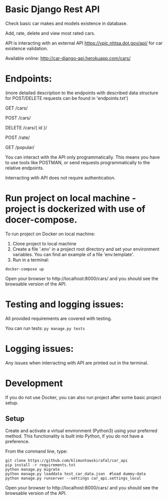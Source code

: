 # Basic Django Rest API
Check basic car makes and models existence in database. 

Add, rate, delete and view most rated cars.

API is interacting with an external API https://vpic.nhtsa.dot.gov/api/ for car existence validation.

Available online: http://car-django-api.herokuapp.com/cars/

# Endpoints: 
(more detailed description to the endpoints with described data structure for POST/DELETE requests can be found in 'endpoints.txt')

GET /cars/

POST /cars/

DELETE /cars/{ id }/

POST /rate/

  GET /popular/

You can interact with the API only programmatically. This means you have to use tools like POSTMAN, or send requests programmatically to the relative endpoints.

Interracting with API does not require authentication.

# Run project on local machine - project is dockerized with use of docer-compose.

To run project on Docker on local machine: 

1. Clone project to local machine
2. Create a file '.env' in a project root directory and set your environment variables. 
You can find an example of a file 'env.template'.
3. Run in a terminal:
```
docker-compose up
```

Open your browser to http://localhost:8000/cars/ and you should see the browsable version of the API.

# Testing and logging issues:

All provided requirements are covered with testing. 

You can run tests:
```py manage.py tests```

# Logging issues:

Any issues when interracting with API are printed out in the terminal.

# Development
If you do not use Docker, you can also run project after some basic project setup.
## Setup
Create and activate a virtual environment (Python3) using your preferred method. This functionality is built into Python, if you do not have a preference.

From the command line, type:
```
git clone https://github.com/klimuntowskirafal/car_api
pip install -r requirements.txt
python manage.py migrate
python manage.py loaddata test_car_data.json  #load dummy-data
python manage.py runserver --settings car_api.settings_local
```

Open your browser to http://localhost:8000/cars/ and you should see the browsable version of the API.
